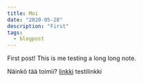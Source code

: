 ```yaml
---
title: Moi
date: "2020-05-28"
description: "First"
tags:
  - blogpost
---
```


First post! This is me testing a long long note.

Näinkö tää toimii? [linkki](https://httpster.io) testilinkki